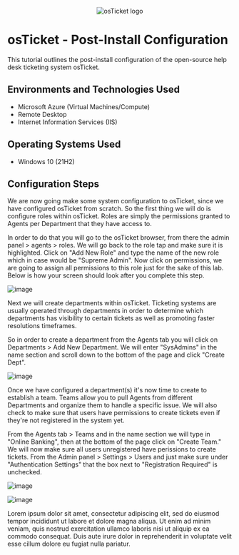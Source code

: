 <p align="center">
<img src="https://i.imgur.com/Clzj7Xs.png" alt="osTicket logo"/>
</p>

<h1>osTicket - Post-Install Configuration</h1>
This tutorial outlines the post-install configuration of the open-source help desk ticketing system osTicket.<br />


<h2>Environments and Technologies Used</h2>

- Microsoft Azure (Virtual Machines/Compute)
- Remote Desktop
- Internet Information Services (IIS)

<h2>Operating Systems Used </h2>

- Windows 10</b> (21H2)

<h2>Configuration Steps</h2>

We are now going make some system configuration to osTicket, since we have configured osTicket from scratch. So the first thing we will do is configure roles within osTicket. Roles are simply the permissions granted to Agents per Department that they have access to. 

In order to do that you will go to the osTicket browser, from there the admin panel > agents > roles. We will go back to the role tap and make sure it is highlighted. Click on "Add New Role" and type the name of the new role which in case would be "Supreme Admin". Now click on permissions, we are going to assign all permissions to this role just for the sake of this lab. Below is how your screen should look after you complete this step.

<p>
  
![image](https://github.com/user-attachments/assets/a9995dd5-05c6-4794-8251-612ff9d5a1cf)

</p>
<p>
Next we will create departments within osTicket. Ticketing systems are usually operated through departments in order to determine which departments has visibility to certain tickets as well as promoting faster resolutions timeframes. 
  
So in order to create a department from the Agents tab you will click on Departments > Add New Department. We will enter "SysAdmins" in the name section and scroll down to the bottom of the page and click "Create Dept".
  
</p>

![image](https://github.com/user-attachments/assets/29755da6-3e6f-4ac3-bf2a-8a69fed2b1e9)

</p>
<p>
Once we have configured a department(s) it's now time to create to establish a team. Teams allow you to pull Agents from different Departments and organize them to handle a specific issue. We will also check to make sure that users have permissions to create tickets even if they're not registered in the system yet.

From the Agents tab > Teams and in the name section we will type in "Online Banking", then at the bottom of the page click on "Create Team." We will now make sure all users unregistered have perissions to create tickets. From the Admin panel > Settings > Users and just make sure under "Authentication Settings" that the box next to "Registration Required" is unchecked.

</p>

![image](https://github.com/user-attachments/assets/7c7611ad-d5fe-4dfd-8170-2cfe51acc0bf)
</p>
<p>

![image](https://github.com/user-attachments/assets/66bae88b-5728-497a-bfae-22fc3922ed81)

Lorem ipsum dolor sit amet, consectetur adipiscing elit, sed do eiusmod tempor incididunt ut labore et dolore magna aliqua. Ut enim ad minim veniam, quis nostrud exercitation ullamco laboris nisi ut aliquip ex ea commodo consequat. Duis aute irure dolor in reprehenderit in voluptate velit esse cillum dolore eu fugiat nulla pariatur.
</p>
<br />

